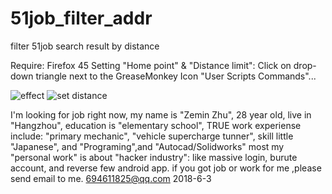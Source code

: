 # 51job_filter_addr

filter 51job search result by distance

Require: Firefox 45
Setting "Home point" & "Distance limit":
  Click on drop-down triangle next to the GreaseMonkey Icon
  "User Scripts Commands"...
  
![effect]("blob/master/2018-06-03_133329.jpg")
![set distance]("blob/master/2018-06-03_133131.jpg")

  I'm looking for job right now, 
	my name is "Zemin Zhu", 28 year old, live in "Hangzhou",
	education is "elementary school", TRUE
	work experiense include: "primary mechanic", "vehicle supercharge tunner",
	skill little "Japanese", and "Programing",and "Autocad/Solidworks"
	most my "personal work" is about "hacker industry": 
	like massive login, burute account,
	and reverse few android app.
	if you got job or work for me ,please send email to me.
													694611825@qq.com
															2018-6-3
